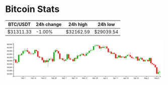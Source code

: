 # Bitcoin Stats

BTC/USDT|24h change|24h high|24h low|
|---|---|---|---|
|$31311.33|-1.00%|$32162.59|$29039.54|

<img src="./chart.svg">
